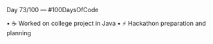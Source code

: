 Day 73/100 — #100DaysOfCode

• ☕ Worked on college project in Java
• ⚡ Hackathon preparation and planning

